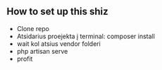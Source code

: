 ## How to set up this shiz


- Clone repo
- Atsidarius proejekta į terminal: composer install
- wait kol atsius vendor folderi
- php artisan serve
- profit
